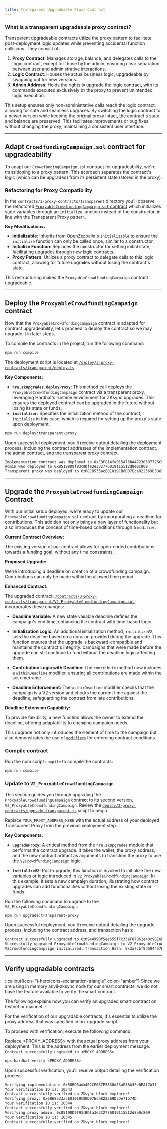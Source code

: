 ```yaml
---
title: Transparent Upgradeable Proxy Contract
---
```


### What is a transparent upgradeable proxy contract?

Transparent upgradeable contracts utilize the proxy pattern to facilitate post-deployment
logic updates while preventing accidental function collisions. They consist of:

1. **Proxy Contract**: Manages storage, balance, and delegates calls to the logic contract,
except for those by the admin, ensuring clear separation between user and administrative interactions.
1. **Logic Contract**: Houses the actual business logic, upgradeable by swapping out for new versions.
1. **Admin Address**: Holds the rights to upgrade the logic contract, with its commands executed
exclusively by the proxy to prevent unintended logic execution.

This setup ensures only non-administrative calls reach the logic contract, allowing
for safe and seamless upgrades. By switching the logic contract to a newer version
while keeping the original proxy intact, the contract's state and balance are preserved.
This facilitates improvements or bug fixes without changing the proxy, maintaining a
consistent user interface.

---

## Adapt `CrowdfundingCampaign.sol` contract for upgradeability

To adapt our `CrowdfundingCampaign.sol` contract for upgradeability, we're
transitioning to a proxy pattern. This approach separates the
contract's logic (which can be upgraded) from its persistent state
(stored in the proxy).

### Refactoring for Proxy Compatibility

In the `contracts/3-proxy-contracts/transparent` directory you'll observe the refactored
[`ProxyableCrowdfundingCampaign.sol` contract][proxyable-crowdfunding-campaign-sol]
which initializes state variables through an
`initialize` function instead of the constructor, in line with the
Transparent Proxy pattern.

**Key Modifications:**

- **Initializable**: Inherits from OpenZeppelin's `Initializable` to ensure the `initialize` function
can only be called once, similar to a constructor.
- **Initialize Function**: Replaces the constructor for setting initial state, facilitating upgrades
through new logic contracts.
- **Proxy Pattern**: Utilizes a proxy contract to delegate calls to this logic contract,
allowing for future upgrades without losing the contract's state.

This restructuring makes the `ProxyableCrowdfundingCampaign` contract upgradeable.

---

## Deploy the `ProxyableCrowdfundingCampaign` contract

Now that the `ProxyableCrowdfundingCampaign` contract is adapted for contract upgradeability, let's proceed to deploy
the contract so we may upgrade it in later steps.

To compile the contracts in the project, run the following command:

```bash [npm]
npm run compile
```

The deployment script is located at
[`/deploy/3-proxy-contracts/transparent/deploy.ts`][deploy-script].

**Key Components:**

- **`hre.zkUpgrades.deployProxy`**: This method call deploys the `ProxyableCrowdfundingCampaign`
contract via a transparent proxy, leveraging Hardhat's runtime environment for ZKsync upgrades.
This ensures the deployed contract can be upgraded in the future without losing its state or funds.
- **`initializer`**: Specifies the initialization method of the contract, `initialize` in this case,
which is required for setting up the proxy's state upon deployment.

```bash [npm]
npm run deploy:transparent-proxy
```

Upon successful deployment, you'll receive output detailing the deployment process,
including the contract addresses of the implementation
contract, the admin contract, and the transparent
proxy contract.

```bash
Implementation contract was deployed to 0xE3F814fa915A75bA47230537726C99f6517Da58e
Admin was deployed to 0x05198D9f93cBDfa3e332776019115512d8e0c809
Transparent proxy was deployed to 0x68E8533acE01019CB8D07Eca822369D5De71b74D
```

---

## Upgrade the `ProxyableCrowdfundingCampaign` Contract

With our initial setup deployed, we're ready to update our `ProxyableCrowdfundingCampaign.sol`
contract by incorporating a deadline for contributions. This addition not only brings
a new layer of functionality but also introduces the concept of time-based conditions
through a `modifier`.

**Current Contract Overview:**

The existing version of our contract allows for open-ended contributions towards a
funding goal, without any time constraints.

**Proposed Upgrade:**

We're introducing a deadline on creation of a crowdfunding campaign.
Contributions can only be made within the allowed time period.

**Enhanced Contract:**

The upgraded contract,
[`/contracts/3-proxy-contracts/transparent/V2_ProxyableCrowdfundingCampaign.sol`][v2-proxyable-crowdfunding-campaign-sol],
incorporates these changes:

- **Deadline Variable:** A new state variable deadline defines the campaign's end time,
enhancing the contract with time-based logic.

- **Initialization Logic:** An additional initialization method, `initializeV2`, sets the deadline
based on a duration provided during the upgrade. This function ensures that the upgrade is
backward-compatible and maintains the contract's integrity.
Campaigns that were made before the upgrade can still continue to fund without the deadline logic affecting them.

- **Contribution Logic with Deadline:** The `contribute` method now includes a `withinDeadline` modifier,
ensuring all contributions are made within the set timeframe.

- **Deadline Enforcement:** The `withinDeadline` modifier checks that the campaign is a V2 version and checks the current time against the deadline,
safeguarding the contract from late contributions.

**Deadline Extension Capability:**

To provide flexibility, a new function allows the owner to extend the deadline,
offering adaptability to changing campaign needs.

This upgrade not only introduces the element of time to the campaign but also
demonstrates the use of [`modifiers`](https://docs.soliditylang.org/en/latest/contracts.html#function-modifiers) for enforcing contract conditions.

### Compile contract

Run the npm script `compile` to compile the contracts:

```bash [npm]
npm run compile
```

### Update to `V2_ProxyableCrowdfundingCampaign`

This section guides you through upgrading the `ProxyableCrowdfundingCampaign` contract
to its second version, `V2_ProxyableCrowdfundingCampaign`.
Review the [`deploy/3-proxy-contracts/upgrade-transparent.ts`][upgrade-script]
script to begin.

Replace `YOUR_PROXY_ADDRESS_HERE` with the actual address of your
deployed Transparent Proxy from the previous deployment step.

**Key Components:**

- **`upgradeProxy`:** A critical method from the `hre.zkUpgrades` module that
performs the contract upgrade. It takes the wallet, the proxy address, and the
new contract artifact as arguments to transition the proxy to use the `V2CrowdfundingCampaign` logic.

- **`initializeV2`:** Post-upgrade, this function is invoked to initialize the new
variables or logic introduced in `V2_ProxyableCrowdfundingCampaign`. In this example,
it sets a new campaign duration, illustrating how contract upgrades can add
functionalities without losing the existing state or funds.

Run the following command to upgrade to the `V2_ProxyableCrowdfundingCampaign`:

```bash [npm]
npm run upgrade:transparent-proxy
```

Upon successful deployment, you'll receive output detailing the upgrade process,
including the contract address, and transaction hash:

```bash
Contract successfully upgraded to 0x094499Df5ee555fFc33aF07862e43c90E6FEe501 with tx 0xe281c711b08cab3177b3a542af2e7e3def6602e8d34284127a4343b8e95dcf82
Successfully upgraded ProxyableCrowdfundingCampaign to V2_ProxyableCrowdfundingCampaign
V2CrowdfundingCampaign initialized. Transaction Hash: 0x3a7cbf9d584457bc6b452964f41e1971f22393724f103e41984e0282bd8cb5cc
```

---

## Verify upgradable contracts

::callout{icon="i-heroicons-exclamation-triangle" color="amber"}
Since we are using in memory anvil-zksync node for our smart contracts, we do not have the feature
available to verify the smart contract.

The following explains how you can verify an upgraded smart contract on testnet or mainnet.
::

For the verification of our upgradable contracts, it's essential to utilize the proxy address that was specified in our
upgrade script.

To proceed with verification, execute the following command:

Replace <PROXY_ADDRESS> with the actual proxy address from your deployment.
This is the address from the earlier deployment message: `Contract successfully upgraded to <PROXY_ADDRESS>`.

```bash [npm]
npx hardhat verify <PROXY_ADDRESS>
```

Upon successful verification, you'll receive output detailing the verification process:

```bash
Verifying implementation: 0x58BD5adb462CF087E5838d53aE38A3Fe0EAf7A31
Your verification ID is: 10543
Contract successfully verified on ZKsync block explorer!
Verifying proxy: 0x68E8533acE01019CB8D07Eca822369D5De71b74D
Your verification ID is: 10544
Contract successfully verified on ZKsync block explorer!
Verifying proxy admin: 0x05198D9f93cBDfa3e332776019115512d8e0c809
Your verification ID is: 10545
Contract successfully verified on ZKsync block explorer!
```

[proxyable-crowdfunding-campaign-sol]: https://github.com/matter-labs/zksync-contract-templates/blob/main/templates/101/contracts/3-proxy-contracts/transparent/ProxyableCrowdfundingCampaign.sol
[deploy-script]: https://github.com/matter-labs/zksync-contract-templates/blob/main/templates/101/deploy/3-proxy-contracts/transparent/deploy.ts
[v2-proxyable-crowdfunding-campaign-sol]: https://github.com/matter-labs/zksync-contract-templates/blob/main/templates/101/contracts/3-proxy-contracts/transparent/V2_ProxyableCrowdfundingCampaign.sol
[upgrade-script]: https://github.com/matter-labs/zksync-contract-templates/blob/main/templates/101/deploy/3-proxy-contracts/transparent/upgrade.ts
